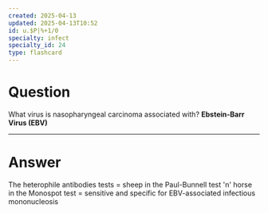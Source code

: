 ```yaml
---
created: 2025-04-13
updated: 2025-04-13T10:52
id: u.$P|%+1/0
specialty: infect
specialty_id: 24
type: flashcard
---
```


# Question
What virus is nasopharyngeal carcinoma associated with?   **Ebstein-Barr Virus (EBV)**

---

# Answer
The heterophile antibodies tests = sheep in the Paul-Bunnell test 'n' horse in the Monospot test = sensitive and specific for EBV-associated infectious mononucleosis